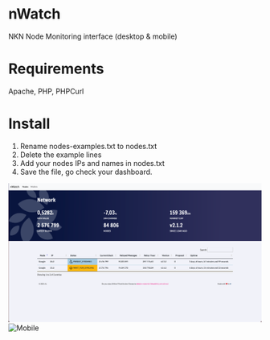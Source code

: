 # nWatch
NKN Node Monitoring interface (desktop & mobile)

# Requirements 
Apache, PHP, PHPCurl 

# Install 
1. Rename nodes-examples.txt to nodes.txt
2. Delete the example lines
3. Add your nodes IPs and names in nodes.txt
4. Save the file, go check your dashboard.


![Screenshot](screenshot.png)
![Mobile](mobile_screenshot.png)
